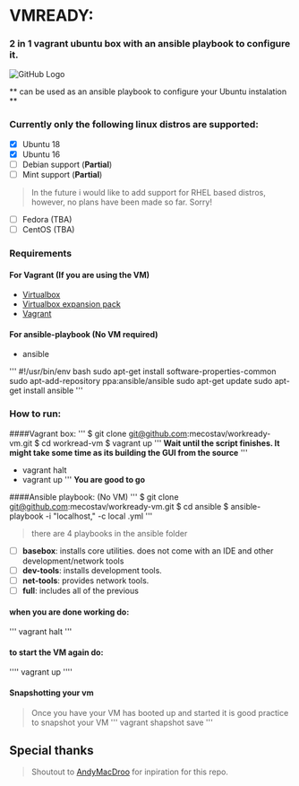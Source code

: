 # VMREADY:
### 2 in 1 vagrant ubuntu box with an ansible playbook to configure it.

![GitHub Logo](https://media2.giphy.com/media/l1CC5T7JDUfU62uTC/source.gif)

** can be used as an ansible playbook to configure your Ubuntu instalation **

### Currently only the following linux distros are supported:

- [x] Ubuntu 18
- [x] Ubuntu 16
- [ ] Debian support (**Partial**)
- [ ] Mint support   (**Partial**)

> In the future i would like to add support for RHEL based distros, however, no plans have been made so far. Sorry!

- [ ] Fedora (TBA)
- [ ] CentOS (TBA)

### Requirements

#### For Vagrant (If you are using the VM)

- [Virtualbox](https://www.virtualbox.org/wiki/Downloads)
- [Virtualbox expansion pack](https://download.virtualbox.org/virtualbox/6.0.10/Oracle_VM_VirtualBox_Extension_Pack-6.0.10.vbox-extpack)
- [Vagrant](https://www.vagrantup.com/)

#### For ansible-playbook (No VM required)
- ansible

'''
#!/usr/bin/env bash
sudo apt-get install software-properties-common
sudo apt-add-repository ppa:ansible/ansible
sudo apt-get update
sudo apt-get install ansible
'''

### How to run:

####Vagrant box:
'''
$ git clone git@github.com:mecostav/workready-vm.git
$ cd workread-vm
$ vagrant up
'''
**Wait until the script finishes. It might take some time as its building the GUI from the source**
'''
- vagrant halt
- vagrant up
'''
**You are good to go**

####Ansible playbook: (No VM)
'''
$ git clone git@github.com:mecostav/workready-vm.git
$ cd ansible
$ ansible-playbook -i "localhost," -c local <playbook-name>.yml
'''

> there are 4 playbooks in the ansible folder

- [ ] **basebox**:      installs core utilities. does not come with an IDE and other development/network tools
- [ ] **dev-tools**:    installs development tools.
- [ ] **net-tools**:    provides network tools.
- [ ] **full**:         includes all of the previous

#### when you are done working do:
'''
vagrant halt
'''

#### to start the VM again do:
''''
vagrant up
''''

#### Snapshotting your vm
>Once you have your VM has booted up and started it is good practice to snapshot your VM
'''
vagrant shapshot save <snapshot-name>
'''

## Special thanks

> Shoutout to [AndyMacDroo](https://github.com/AndyMacDroo) for inpiration for this repo.